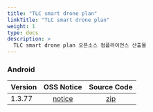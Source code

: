 ```yaml
---
title: "TLC smart drone plan"
linkTitle: "TLC smart drone plan"
weight: 1
type: docs
description: >
  TLC smart drone plan 오픈소스 컴플라이언스 산출물
---
```


### Android

| Version | OSS Notice | Source Code |
|---|:---:|:---:|
| 1.3.77 | [notice](https://opensource.sktelecom.com/compliance_artifacts/tlc_smart_drone_plan/android/1.3.77/TLC_smart_drone_plan_android_1.3.77_OSS_Notice.htm)  | [zip](https://opensource.sktelecom.com/compliance_artifacts/tlc_smart_drone_plan/android/1.3.77/JTS_Topology_Suite-1.8.zip) |